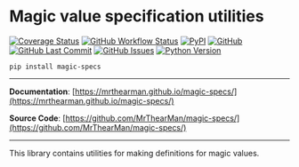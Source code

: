 # Magic value specification utilities

[![Coverage Status][coverage-badge]][coverage]
[![GitHub Workflow Status][status-badge]][status]
[![PyPI][pypi-badge]][pypi]
[![GitHub][licence-badge]][licence]
[![GitHub Last Commit][repo-badge]][repo]
[![GitHub Issues][issues-badge]][issues]
[![Python Version][version-badge]][pypi]

```shell
pip install magic-specs
```

---

**Documentation**: [https://mrthearman.github.io/magic-specs/](https://mrthearman.github.io/magic-specs/)

**Source Code**: [https://github.com/MrThearMan/magic-specs/](https://github.com/MrThearMan/magic-specs/)

---


This library contains utilities for making definitions for magic values.


[coverage-badge]: https://coveralls.io/repos/github/MrThearMan/magic-specs/badge.svg?branch=main
[status-badge]: https://img.shields.io/github/workflow/status/MrThearMan/magic-specs/Tests
[pypi-badge]: https://img.shields.io/pypi/v/magic-specs
[licence-badge]: https://img.shields.io/github/license/MrThearMan/magic-specs
[repo-badge]: https://img.shields.io/github/last-commit/MrThearMan/magic-specs
[issues-badge]: https://img.shields.io/github/issues-raw/MrThearMan/magic-specs
[version-badge]: https://img.shields.io/pypi/pyversions/magic-specs

[coverage]: https://coveralls.io/github/MrThearMan/magic-specs?branch=main
[status]: https://github.com/MrThearMan/magic-specs/actions/workflows/main.yml
[pypi]: https://pypi.org/project/magic-specs
[licence]: https://github.com/MrThearMan/magic-specs/blob/main/LICENSE
[repo]: https://github.com/MrThearMan/magic-specs/commits/main
[issues]: https://github.com/MrThearMan/magic-specs/issues
